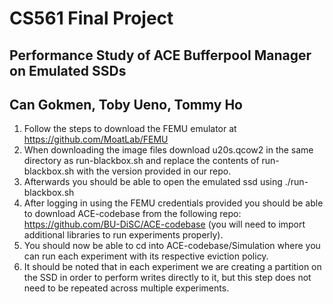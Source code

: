 # CS561 Final Project
## Performance Study of ACE Bufferpool Manager on Emulated SSDs
## Can Gokmen, Toby Ueno, Tommy Ho
1. Follow the steps to download the FEMU emulator at https://github.com/MoatLab/FEMU
2. When downloading the image files download u20s.qcow2 in the same directory as run-blackbox.sh and replace the contents of run-blackbox.sh with the version provided in our repo.
3. Afterwards you should be able to open the emulated ssd using ./run-blackbox.sh
4. After logging in using the FEMU credentials provided you should be able to download ACE-codebase from the following repo: https://github.com/BU-DiSC/ACE-codebase (you will need to import additional libraries to run experiments properly).
5. You should now be able to cd into ACE-codebase/Simulation where you can run each experiment with its respective eviction policy.
6. It should be noted that in each experiment we are creating a partition on the SSD in order to perform writes directly to it, but this step does not need to be repeated across multiple experiments. 
